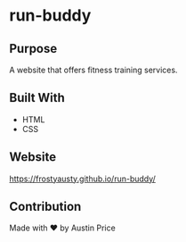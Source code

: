 # run-buddy

## Purpose
A website that offers fitness training services. 

## Built With 
* HTML
* CSS

## Website 
https://frostyausty.github.io/run-buddy/

## Contribution
Made with ❤️ by Austin Price
